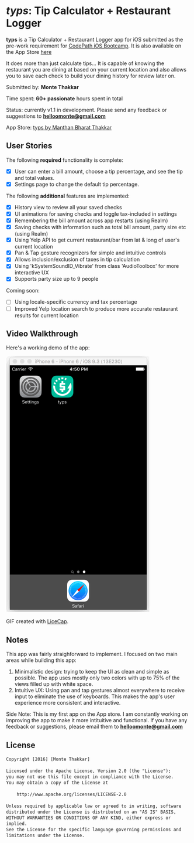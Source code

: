 # *typs*: Tip Calculator + Restaurant Logger

**typs** is a Tip Calculator + Restaurant Logger app for iOS submitted as the pre-work requirement for [CodePath iOS Bootcamp](http://codepath.com/iosbootcamp). It is also available on the App Store [here](https://appsto.re/us/e2aqeb.i)

It does more than just calculate tips... It is capable of knowing the restaurant you are dining at based on your current location and also allows you to save each check to build your dining history for review later on.

Submitted by: **Monte Thakkar**

Time spent: **60+ passionate** hours spent in total

Status: currently v1.1 in development. Please send any feedback or suggestions to **helloomonte@gmail.com**

App Store: [typs by Manthan Bharat Thakkar](https://appsto.re/us/e2aqeb.i)

## User Stories

The following **required** functionality is complete:
* [x] User can enter a bill amount, choose a tip percentage, and see the tip and total values.
* [x] Settings page to change the default tip percentage.

The following **additional** features are implemented:
* [x] History view to review all your saved checks
* [x] UI animations for saving checks and toggle tax-included in settings
* [x] Remembering the bill amount across app restarts (using Realm)
* [x] Saving checks with information such as total bill amount, party size etc (using Realm)
* [x] Using Yelp API to get current restaurant/bar from lat & long of user's current location
* [x] Pan & Tap gesture recognizers for simple and intuitive controls
* [x] Allows inclusion/exclusion of taxes in tip calculation
* [x] Using 'kSystemSoundID_Vibrate' from class 'AudioToolbox' for more interactive UX
* [x] Supports party size up to 9 people

Coming soon:
* [ ] Using locale-specific currency and tax percentage
* [ ] Improved Yelp location search to produce more accurate restaurant results for current location

## Video Walkthrough

Here's a working demo of the app:

![typs walkthrough](typs.gif)

GIF created with [LiceCap](http://www.cockos.com/licecap/).

## Notes

This app was fairly straighforward to implement. I focused on two main areas while building this app:

1. Minimalistic design: trying to keep the UI as clean and simple as possible. The app uses mostly only two colors with up to 75% of the views filled up with white space.
2. Intuitive UX: Using pan and tap gestures almost everywhere to receive input to eliminate the use of keyboards. This makes the app's user experience more consistent and interactive.

Side Note: This is my first app on the App store. I am constantly working on improving the app to make it more intituitive and functional. If you have any feedback or suggestions, please email them to **helloomonte@gmail.com**

## License

    Copyright [2016] [Monte Thakkar]

    Licensed under the Apache License, Version 2.0 (the "License");
    you may not use this file except in compliance with the License.
    You may obtain a copy of the License at

        http://www.apache.org/licenses/LICENSE-2.0

    Unless required by applicable law or agreed to in writing, software
    distributed under the License is distributed on an "AS IS" BASIS,
    WITHOUT WARRANTIES OR CONDITIONS OF ANY KIND, either express or implied.
    See the License for the specific language governing permissions and
    limitations under the License.

